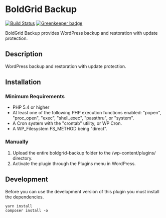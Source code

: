 # BoldGrid Backup #

[![Build Status](https://travis-ci.org/BoldGrid/boldgrid-backup.svg?branch=master)](https://travis-ci.org/BoldGrid/boldgrid-backup)
[![Greenkeeper badge](https://badges.greenkeeper.io/BoldGrid/boldgrid-backup.svg)](https://greenkeeper.io/)

BoldGrid Backup provides WordPress backup and restoration with update protection.

## Description ##

WordPress backup and restoration with update protection.

## Installation ##

### Minimum Requirements ###

* PHP 5.4 or higher
* At least one of the following PHP execution functions enabled: "popen", "proc_open", "exec", "shell_exec", "passthru", or "system".
* A Cron system with the "crontab" utility, or WP Cron.
* A WP_Filesystem FS_METHOD being "direct".

### Manually ###
1. Upload the entire boldgrid-backup folder to the /wp-content/plugins/ directory.
1. Activate the plugin through the Plugins menu in WordPress.

## Development ##

Before you can use the development version of this plugin you must install the dependencies.

```
yarn install
composer install -o
```
